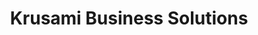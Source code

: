 ---
title: "Krusami Business Solutions"
url: /eastern-division/krusami-business-solutions/
shop: Schuhe
---